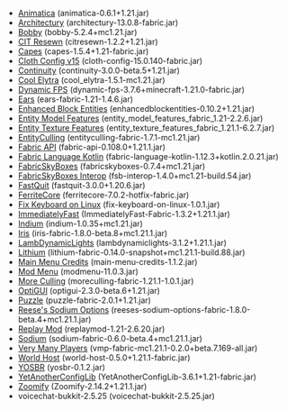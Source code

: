 - [Animatica](https://modrinth.com/mod/PRN43VSY) (animatica\-0\.6\.1\+1\.21\.jar)
- [Architectury](https://modrinth.com/mod/lhGA9TYQ) (architectury\-13\.0\.8\-fabric\.jar)
- [Bobby](https://modrinth.com/mod/M08ruV16) (bobby\-5\.2\.4\+mc1\.21\.jar)
- [CIT Resewn](https://modrinth.com/mod/otVJckYQ) (citresewn\-1\.2\.2\+1\.21\.jar)
- [Capes](https://modrinth.com/mod/89Wsn8GD) (capes\-1\.5\.4\+1\.21\-fabric\.jar)
- [Cloth Config v15](https://modrinth.com/mod/9s6osm5g) (cloth\-config\-15\.0\.140\-fabric\.jar)
- [Continuity](https://modrinth.com/mod/1IjD5062) (continuity\-3\.0\.0\-beta\.5\+1\.21\.jar)
- [Cool Elytra](https://www.curseforge.com/minecraft/mc-mods/cool-elytra-roll) (cool\_elytra\-1\.5\.1\-mc1\.21\.jar)
- [Dynamic FPS](https://modrinth.com/mod/LQ3K71Q1) (dynamic\-fps\-3\.7\.6\+minecraft\-1\.21\.0\-fabric\.jar)
- [Ears](https://modrinth.com/mod/mfzaZK3Z) (ears\-fabric\-1\.21\-1\.4\.6\.jar)
- [Enhanced Block Entities](https://modrinth.com/mod/OVuFYfre) (enhancedblockentities\-0\.10\.2\+1\.21\.jar)
- [Entity Model Features](https://modrinth.com/mod/4I1XuqiY) (entity\_model\_features\_fabric\_1\.21\-2\.2\.6\.jar)
- [Entity Texture Features](https://modrinth.com/mod/BVzZfTc1) (entity\_texture\_features\_fabric\_1\.21\.1\-6\.2\.7\.jar)
- [EntityCulling](https://modrinth.com/mod/NNAgCjsB) (entityculling\-fabric\-1\.7\.1\-mc1\.21\.jar)
- [Fabric API](https://modrinth.com/mod/P7dR8mSH) (fabric\-api\-0\.108\.0\+1\.21\.1\.jar)
- [Fabric Language Kotlin](https://modrinth.com/mod/Ha28R6CL) (fabric\-language\-kotlin\-1\.12\.3\+kotlin\.2\.0\.21\.jar)
- [FabricSkyBoxes](https://modrinth.com/mod/YBz7DOs8) (fabricskyboxes\-0\.7\.4\+mc1\.21\.jar)
- [FabricSkyBoxes Interop](https://modrinth.com/mod/HpdHOPOp) (fsb\-interop\-1\.4\.0\+mc1\.21\-build\.54\.jar)
- [FastQuit](https://modrinth.com/mod/x1hIzbuY) (fastquit\-3\.0\.0\+1\.20\.6\.jar)
- [FerriteCore](https://modrinth.com/mod/uXXizFIs) (ferritecore\-7\.0\.2\-hotfix\-fabric\.jar)
- [Fix Keyboard on Linux](https://modrinth.com/mod/siXFh9dn) (fix\-keyboard\-on\-linux\-1\.0\.1\.jar)
- [ImmediatelyFast](https://modrinth.com/mod/5ZwdcRci) (ImmediatelyFast\-Fabric\-1\.3\.2\+1\.21\.1\.jar)
- [Indium](https://modrinth.com/mod/Orvt0mRa) (indium\-1\.0\.35\+mc1\.21\.jar)
- [Iris](https://modrinth.com/mod/YL57xq9U) (iris\-fabric\-1\.8\.0\-beta\.8\+mc1\.21\.1\.jar)
- [LambDynamicLights](https://modrinth.com/mod/yBW8D80W) (lambdynamiclights\-3\.1\.2\+1\.21\.1\.jar)
- [Lithium](https://modrinth.com/mod/gvQqBUqZ) (lithium\-fabric\-0\.14\.0\-snapshot\+mc1\.21\.1\-build\.88\.jar)
- [Main Menu Credits](https://modrinth.com/mod/qJDfP7WN) (main\-menu\-credits\-1\.1\.2\.jar)
- [Mod Menu](https://modrinth.com/mod/mOgUt4GM) (modmenu\-11\.0\.3\.jar)
- [More Culling](https://modrinth.com/mod/51shyZVL) (moreculling\-fabric\-1\.21\.1\-1\.0\.1\.jar)
- [OptiGUI](https://modrinth.com/mod/JuksLGBQ) (optigui\-2\.3\.0\-beta\.6\+1\.21\.jar)
- [Puzzle](https://modrinth.com/mod/3IuO68q1) (puzzle\-fabric\-2\.0\.1\+1\.21\.jar)
- [Reese's Sodium Options](https://modrinth.com/mod/Bh37bMuy) (reeses\-sodium\-options\-fabric\-1\.8\.0\-beta\.4\+mc1\.21\.1\.jar)
- [Replay Mod](https://modrinth.com/mod/Nv2fQJo5) (replaymod\-1\.21\-2\.6\.20\.jar)
- [Sodium](https://github.com/CaffeineMC/sodium) (sodium\-fabric\-0\.6\.0\-beta\.4\+mc1\.21\.1\.jar)
- [Very Many Players](https://modrinth.com/mod/wnEe9KBa) (vmp\-fabric\-mc1\.21\.1\-0\.2\.0\+beta\.7\.169\-all\.jar)
- [World Host](https://modrinth.com/mod/2AIZDfYo) (world\-host\-0\.5\.0\+1\.21\.1\-fabric\.jar)
- [YOSBR](https://modrinth.com/mod/WwbubTsV) (yosbr\-0\.1\.2\.jar)
- [YetAnotherConfigLib](https://modrinth.com/mod/1eAoo2KR) (YetAnotherConfigLib\-3\.6\.1\+1\.21\-fabric\.jar)
- [Zoomify](https://modrinth.com/mod/w7ThoJFB) (Zoomify\-2\.14\.2\+1\.21\.1\.jar)
- voicechat\-bukkit\-2\.5\.25 (voicechat\-bukkit\-2\.5\.25\.jar)
